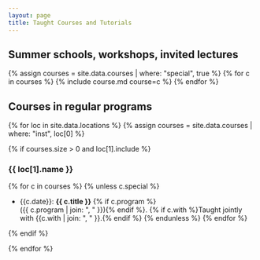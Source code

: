 ```yaml
---
layout: page
title: Taught Courses and Tutorials
---
```


## Summer schools, workshops, invited lectures

{% assign courses = site.data.courses | where: "special", true %}
{% for c in courses %}
{% include course.md course=c %}
{% endfor %}

## Courses in regular programs

{% for loc in site.data.locations %}
{% assign courses = site.data.courses | where: "inst", loc[0] %}

{% if courses.size > 0 and loc[1].include %}


### {{ loc[1].name }}

{% for c in courses %}
{% unless c.special %}
- {{c.date}}: **{{ c.title }}** {% if c.program %}<br/>({{ c.program | join: ", " }}){% endif %}. {% if c.with %}Taught jointly with {{c.with | join: ", " }}.{% endif %}
{% endunless %}
{% endfor %}

{% endif %}

{% endfor %}


